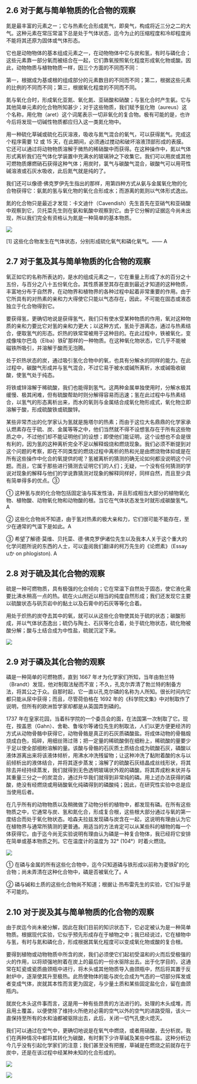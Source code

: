 ## 2.6 对于氮与简单物质的化合物的观察

氮是最丰富的元素之ー；它与热素化合形成氮气，即臭气，构成将近三分之二的大气。这种元素在常压常温下总是处于气体状态，迄今为止的压缩程度和冷却程度尚不能将其还原为固体或气体形态。

它也是动物物体的基本组成元素之一，在动物物体中它与炭和氢，有时与磷化合；这些元素靠一部分氧而被结合在一起，它们靠氧按照氧化程度形成氧化物或酸。因此，动物物质与植物物质一样，因三个方面的不同而不同：

第一，根据成为基或根的组成部分的元素数目的不同而不同；第二，根据这些元素的比例的不同而不同；第三，根据氧化程度的不同而不同。

氮与氧化合时，形成氧化亚氮、氧化氮、亚硝酸和硝酸；与氢化合时产生氨。它与其他简单元素的化合物所知甚少；对于这些物质，我们赋予氩化物（aureus）这个名称，用化物（aret）这个词尾表示一切非氧化的复合物。极有可能的是，也许今后将发现一切碱性物质都应归入这一类氮化物中。

用一种硫化草碱或硫化石灰溶液，吸收与氮气混合的氧气，可以获得氮气。完成这个程序需要 12 或 15 天，在此期间，必须通过搅动和破坏溶液顶部形成的表膜。它还可以通过将动物物质溶解于微热的稀硝酸中而获得。在这种操作中，氮以气体形式离析我们在气体化学装置中充满水的玻璃钟之下收集它。我们可以用炭或其他可燃物质爆燃硝石获得这种气体；用炭时，氯气与碳酸气混合，碳酸气可以用苛性碱溶液或石灰水吸收，此后氮气就是纯的了。

我们还可以像德·佛克罗伊先生指出的那样，用第四种方式从氨与金属氧化物的化合物获得它：氨氮的氢与氧化物的氧化合形成水；而游离的氮则以气体形式逸出。

氮的化合物只是最近才发现：卡文迪什（Cavendish）先生首先在亚硝气和亚硝酸中观察到它，贝托菜先生则在氨和氧酸中观察到它。由于它分解的证据迄今尚未出现，所以我们完全有资格认为氮是一种简单的基本物质。

![](./res/2019313.PNG)

[1] 这些化合物发生在气体状态，分别形成硫化氧气和磷化氧气。—— A

## 2.7 对于氢及其与简单物质的化合物的观察

氧正如它的名称所表达的，是水的组成元素之一，它在重量上形成了水的百分之十五份，与百分之八十五份氧化合。其性质甚至其存在直到最近才知道的这种物质，丰富地分布于自然界，在动物界和植物界的各种过程中起着非常重要的作用。由于它所具有的对热素的亲和力大得使它只能以气态存在，因此，不可能在固态或液态独立于化合物得到它。

要获得氢，更确切地说是获得氢气，我们只有使水受某种物质的作用，氧对这种物质的亲和力要比它对氢的亲和力更大；以这种方式，氢处于游离态，通过与热素结合，便取氢气的形态。炽热的铁常常被用于这种目的。在此过程中，铁被氧化，变成像埃尔巴岛（EIba）铁矿那样的一种物质。在这种氧化物状态，它几乎不能被磁铁所吸引，并溶解于酸而无泡腾。

处于炽热状态的炭，通过吸引氢化合物中的氧，也具有分解水的同样的能力。在此过程中，碳酸气形成并与氢气混合，不过它易于被水或碱所离析，水或碱吸收碳酸，使氢气处于纯态。

将铁或锌溶解于稀硫酸，我们也能得到氢气。这两种金属单独使用时，分解水极其缓慢、极其闲难，但有硫酸帮助时则分解得容易而迅速；氢在此过程中与热素结合，以氢气的形态离析出来，而水的氧则与金属结合成氧化物形成式，氧化物立即溶解于酸，形成硫酸铁或硫酸锌。

某些非常杰出的化学家认为氢就是施塔尔的热素；而由于这位大名鼎鼎的化学家承认燃素存在于硫、炭、金属等等之中，他们当然就不得不设想氢存在于所有这些物质之中，不过他们却不能证明他们的设想；即使他们能证明，这个设想也不会是很有利的，因为氢的这种离析完全不足以解释煅烧和燃烧现象。我们必须不断提到对这个问题的考察，即在不同类型的燃烧过程中离析的热和光是由燃烧物体抑或是在所有这些操作中化合的氧提供的呢？氢被离析的猜测的确无论如何都没说明这个问题。而且，它属于那些进行猜测去证明它们的人们；无疑，一个没有任何猜测的学说对现象的解释与他们的学说靠猜测对现象的解释同样好，同样自然，而且至少具有简单得多的优点。③

① 这种氢与炭的化合物包括固定油与挥发性油，并且形成相当大部分的植物氧化物、植物酸、动物氧化物和动物酸的根。当它在气体状态发生时就形成碳酸氢气。A

② 这些化合物尚不知道，由于氢对热素的极大亲和力，它们很可能不能存在，至少在通常的气温下是如此。A

③ 希望了解德·莫维、贝托菜、德·佛克罗伊诸位先生以及我本人关于这个重大的化学问题所说的东西的人士，可以査阅我们翻译的柯万先生的《论燃素》（Essay uか on phlogiston). A

## 2.8 对于硫及其化合物的观察

硫是一种可燃物质，具有极强的化合倾向；它在常温下自然处于固态，使它液化需要比沸水稍高一点的热。硫在火山附近以相当的纯度自然形成；我们还发现它主要以硫酸状态与矾页岩中的黏土以及石膏中的石灰等等化合着。

用处于炽热的炭夺去其中的氧，就可以从这些化合物使其处于硫的状态；碳酸形成，并以气体状态逸出；硫仍与陶土、石灰等化合着，处于硫化物状态，硫化物被酸分解；酸与土结合成为中性盐，硫就沉淀下来。

![](./res/2019314.PNG)

## 2.9 对于磷及其化合物的观察

磷是一种简单的可燃物质，直到 1667 年オ为化学家们所知，当年由勃兰特（Brandt）发现，他对制取法秘而不宣；不久，孔克尔弄清了勃兰特的制备方法，将其公之于众。自那时起，它一直以孔克尔磷的名称为人所知。很长时间内它都只能从尿中获得；而且，尽管荷伯格在 1692 年的《科学院文集》中对制取作了说明，但所有的欧洲哲学家却都是从英国弄到磷的。

1737 年在皇家花园，当着科学院的一个委员会的面，在法国第一次制取了它。现在，按盖恩（Gahn）、舍勒、鲁埃尔等诸位先生的制取法，人们以更方便更经济的方式从动物骨骼中获得它，动物骨骼是真正的石灰质磷酸盐。将成体动物的骨骼煅烧成白色，捣碎，用细丝筛过筛；把一定量的稀硫酸倒在细粉上，稀硫酸的量要少于足以使全部细粉溶解的量。该酸与骨骼的石灰质土质结合成为硫酸石灰，磷酸以液体游离出来将该液体倾析，用沸水冲洗残留物；让这种冲洗了黏附着酸的水与以前倾析出的液体结合，并将其逐步蒸发；溶解了的硫酸石灰结晶成丝线形状，将其除去并经持续蒸发，我们就得到无色透明玻璃状外观的磷酸。将其弄成粉末状并与其重量三分之一的炭混合，通过升华我们就得到非常纯的磷。用上述办法获得的磷酸，绝没有经燃烧或用硝酸氧化纯磷得到的磷酸纯；因此，在研究性实验中总是应当使用后者。

在几乎所有的动物物质以及稍微做了动物分析的植物中，都发现有磷。在所有这些物质之中，它通常与炭、氢和氮化合，形成复合根，这些根大部分通过与氧的第一度结合而处于氧化物状态。哈森夫拉兹发现磷与炭含在一起，这说明有理由认为它在植物界与通常所猜测的更普通。用适当的方法肯定可以从某些科的植物的每一个体获得它。由于迄今尚无实验说明有理由认为磷是一种复合物体，我已经将它安排在简单或基本物质之列。它在温度计的温度为 32° (104°）时着火燃烧。

![](./res/2019315.PNG)

① 在磷与金属的所有这些化合物中，迄今只知道磷与铁形成以前称为菱铁矿的化合物；尚未弄清在这种化合物中，磷是否被氧化了。A

② 磷与碱和土质的这些化合物尚不知道；根据让·热布雷先生的实验，它们似乎是不可能的。

## 2.10 对于炭及其与简单物质的化合物的观察

由于炭迄今尚未被分解，因此在我们目前的知识状态下，它必定被认为是一种简单物质。根据现代实验，它似乎预先形成存在于植物之中；我已经说过，它在植物中与氢，有时与氮和磷化合，形成根据其氧化程度可以变成氧化物或酸的复合根。

要得到植物或动物物质中所含的炭，我们必须使它们起初受温和的火而后受极强的火的作用，以将顽强地附着在炭上的最后的一份水驱除出去。出于化学目的，这通常在缸瓷或瓷质曲颈瓶中进行，将木头或其他物质导入曲颈瓶中，然后将其置于反射炉中，逐渐使其升至极热。此热使物体的能与炭化合成为气态的一切部分挥发或者变成气体，炭就其本性而言更为固定，与少量土质和某些固定盐化合，留在曲颈瓶内。

就炭化木头这件事而言，这是用一种有些昂贵的方法进行的。处理的木头成堆，而且用土覆盖，以便使除了维持火所绝对必需的空气以外的空气的进路受阻，该火一直保持至所有的水和油都被驱除出去，此后，关闭一切气孔使火熄灭。

我们可以通过在空气中，更确切地说是在氧气中燃烧，或者用硝酸，去分析炭。我们在两种情况中都将其转化为碳酸，有时剩下少许草碱及某些中性盐。这种分析边今几乎没有引起化学家们的注意；我们甚至没有把握，草碱是在燃烧之前就存在于炭中，还是在该过程中经某种未知的化合形成的。

![](./res/2019316.PNG)

![](./res/2019317.PNG)